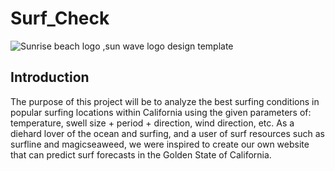 # Surf_Check

![Sunrise beach logo ,sun wave logo design template](https://user-images.githubusercontent.com/107594280/199642224-800a8afe-f3a7-4658-b950-116631407d4b.png)

## Introduction
The purpose of this project will be to analyze the best surfing conditions in popular surfing locations within California using the given parameters of: temperature, swell size + period + direction, wind direction, etc. As a diehard lover of the ocean and surfing, and a user of surf resources such as surfline and magicseaweed, we were inspired to create our own website that can predict surf forecasts in the Golden State of California. 
